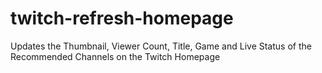 # twitch-refresh-homepage
Updates the Thumbnail, Viewer Count, Title, Game and Live Status of the Recommended Channels on the Twitch Homepage

